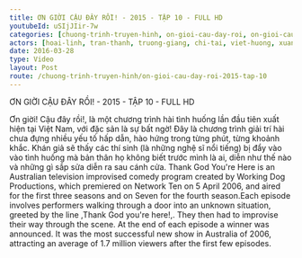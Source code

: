 ```yaml
---
title: ƠN GIỜI CẬU ĐÂY RỒI! - 2015 - TẬP 10 - FULL HD
youtubeId: uSIjJIir-7w
categories: [chuong-trinh-truyen-hinh, on-gioi-cau-day-roi, on-gioi-cau-day-roi-2015]
actors: [hoai-linh, tran-thanh, truong-giang, chi-tai, viet-huong, xuan-bac, tu-long]
date: 2016-03-28
type: Video
layout: Post
route: /chuong-trinh-truyen-hinh/on-gioi-cau-day-roi-2015-tap-10
---
```

ƠN GIỜI CẬU ĐÂY RỒI! - 2015 - TẬP 10 - FULL HD

Ơn giời! Cậu đây rồi!, là một chương trình hài tình huống lần đầu tiên xuất hiện tại Việt Nam, với đặc sản là sự bất ngờ! Đây là chương trình giải trí hài chưa đựng nhiều yếu tố hấp dẫn, hào hứng trong từng phút, từng khoảnh khắc. Khán giả sẽ thấy các thí sinh (là những nghệ sĩ nổi tiếng) bị đẩy vào vào tình huống mà bản thân họ không biết trước mình là ai, diễn như thế nào và những gì sắp sửa diễn ra sau cánh cửa.
Thank God You're Here is an Australian television improvised comedy program created by Working Dog Productions, which premiered on Network Ten on 5 April 2006, and aired for the first three seasons and on Seven for the fourth season.Each episode involves performers walking through a door into an unknown situation, greeted by the line ,Thank God you're here!,. They then had to improvise their way through the scene. At the end of each episode a winner was announced. It was the most successful new show in Australia of 2006, attracting an average of 1.7 million viewers after the first few episodes.